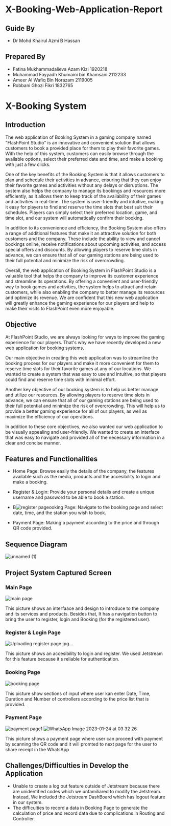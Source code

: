 # X-Booking-Web-Application-Report

## Guide By
- Dr Mohd Khairul Azmi B Hassan

## Prepared By
- Fatina Mukhammadalieva Azam Kizi 1920218
- Muhammad Fayyadh Khumaini bin Khamsani 2112233
- Ameer Al Wafiq Bin Norazam 2119005
- Robbani Ghozi Fikri 1832765 

# X-Booking System

## Introduction
The web application of Booking System in a gaming company named "FlashPoint Studio" is an innovative and convenient solution that allows customers to book a provided place for them to play their favorite games. With the help of this system, customers can easily browse through the available options, select their preferred date and time, and make a booking with just a few clicks. 

One of the key benefits of the Booking System is that it allows customers to plan and schedule their activities in advance, ensuring that they can enjoy their favorite games and activities without any delays or disruptions. The system also helps the company to manage its bookings and resources more efficiently, as it allows them to keep track of the availability of their games and activities in real-time. The system is user-friendly and intuitive, making it easy for players to find and reserve the time slots that best suit their schedules. Players can simply select their preferred location, game, and time slot, and our system will automatically confirm their booking. 

In addition to its convenience and efficiency, the Booking System also offers a range of additional features that make it an attractive solution for both customers and the company. These include the ability to view and cancel bookings online, receive notifications about upcoming activities, and access special offers and discounts. By allowing players to reserve time slots in advance, we can ensure that all of our gaming stations are being used to their full potential and minimize the risk of overcrowding. 

Overall, the web application of Booking System in FlashPoint Studio  is a valuable tool that helps the company to improve its customer experience and streamline its operations. By offering a convenient and user-friendly way to book games and activities, the system helps to attract and retain customers, while also enabling the company to better manage its resources and optimize its revenue. We are confident that this new web application will greatly enhance the gaming experience for our players and help to make their visits to FlashPoint even more enjoyable. 

## Objective
At FlashPoint Studio, we are always looking for ways to improve the gaming experience for our players. That's why we have recently developed a new web application for booking systems.

Our main objective in creating this web application was to streamline the booking process for our players and make it more convenient for them to reserve time slots for their favorite games at any of our locations. We wanted to create a system that was easy to use and intuitive, so that players could find and reserve time slots with minimal effort.

Another key objective of our booking system is to help us better manage and utilize our resources. By allowing players to reserve time slots in advance, we can ensure that all of our gaming stations are being used to their full potential and minimize the risk of overcrowding. This will help us to provide a better gaming experience for all of our players, as well as maximize the efficiency of our operations.

In addition to these core objectives, we also wanted our web application to be visually appealing and user-friendly. We wanted to create an interface that was easy to navigate and provided all of the necessary information in a clear and concise manner.

## Features and Functionalities
- Home Page: Browse easily the details of the company, the features available such as the media, products and the accesibility to login and make a booking.  

- Register & Login: Provide your personal details and create a unique username and password to be able to book a station.

- B![register page](https://user-images.githubusercontent.com/120077901/214209762-54fd1256-d640-4163-915a-c35a45c2e3d8.jpg)ooking Page: Navigate to the booking page and select date, time, and the station you wish to book.

- Payment Page: Making a payment according to the price and through QR code provided.

## Sequence Diagram
![unnamed (1)](https://user-images.githubusercontent.com/120077901/214079866-aaf6a43f-4a85-4152-8efb-151ff1d53702.png)

## Project System Captured Screen
### Main Page
![main page](https://user-images.githubusercontent.com/120077901/214209748-ed49f670-b0d0-4db9-9d37-2dd9fd51ff6c.jpg)

This picture shows an interfaace and design to introduce to the company and its services and products. Besides that, It has a navigation button to bring the user to register, login and Booking (for the registered user).

### Register & Login Page
![Uploading register page.jpg…]()

This picture shows an accesibility to login and register. We used Jetstream for this feature because it s reliable for authentication.

### Booking Page
![booking page](https://user-images.githubusercontent.com/120077901/214209789-696257fb-1458-4938-af72-8eccf5d8cb7d.jpg)

This picture show sections of input where user kan enter Date, Time, Duration and Number of controllers according to the price list that is provided.

### Payment Page
![payment page1](https://user-images.githubusercontent.com/120077901/214209799-e50b917d-a47f-4aad-86f6-4771b621e2ab.jpg)
![WhatsApp Image 2023-01-24 at 03 32 26](https://user-images.githubusercontent.com/120077901/214209815-d8b3bfd9-1a32-406c-b370-b34b22086fd6.jpg)

This picture shows a payment page where user can proceed with payment by scanning the QR code and it will promted to next page for the user to share receipt in the WhatsApp


## Challenges/Difficulties in Develop the Application
- Unable to create a log out feature outside of Jetstream because there are unidentified codes which we unfamiliared to modify the Jetstream. Instead, We included the Jetstream DashBoard which has logout feature in our system.
- The difficulties to record a data in Booking Page to generate the calculation of price and record data due to complications in Routing and Controller. 
